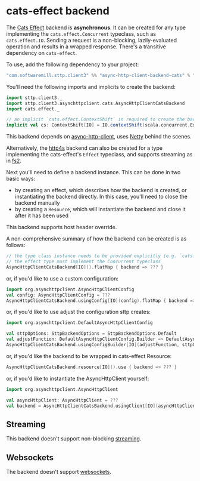 # cats-effect backend

The [Cats Effect](https://github.com/typelevel/cats-effect) backend is **asynchronous**. It can be created for any type implementing the `cats.effect.Concurrent` typeclass, such as `cats.effect.IO`. Sending a request is a non-blocking, lazily-evaluated operation and results in a wrapped response. There's a transitive dependency on `cats-effect`. 

To use, add the following dependency to your project:

```scala
"com.softwaremill.sttp.client3" %% "async-http-client-backend-cats" % "@VERSION@"
```

You'll need the following imports and implicits to create the backend:

```scala mdoc:silent
import sttp.client3._
import sttp.client3.asynchttpclient.cats.AsyncHttpClientCatsBackend
import cats.effect._

// an implicit `cats.effect.ContextShift` in required to create the backend; here, for `cats.effect.IO`:
implicit val cs: ContextShift[IO] = IO.contextShift(scala.concurrent.ExecutionContext.global)
```
           
This backend depends on [async-http-client](https://github.com/AsyncHttpClient/async-http-client), uses [Netty](http://netty.io) behind the scenes. 

Alternatively, the [http4s](http4s.md) backend can also be created for a type implementing the cats-effect's `Effect` typeclass, and supports streaming as in [fs2](fs2.md).

Next you'll need to define a backend instance. This can be done in two basic ways:

* by creating an effect, which describes how the backend is created, or instantiating the backend directly. In this case, you'll need to close the backend manually
* by creating a `Resource`, which will instantiate the backend and close it after it has been used

This backend supports host header override.

A non-comprehensive summary of how the backend can be created is as follows:

```scala mdoc:compile-only
// the type class instance needs to be provided explicitly (e.g. `cats.effect.IO`). 
// the effect type must implement the Concurrent typeclass
AsyncHttpClientCatsBackend[IO]().flatMap { backend => ??? }
```

or, if you'd like to use a custom configuration:

```scala mdoc:compile-only
import org.asynchttpclient.AsyncHttpClientConfig
val config: AsyncHttpClientConfig = ???
AsyncHttpClientCatsBackend.usingConfig[IO](config).flatMap { backend => ??? }
```

or, if you'd like to use adjust the configuration sttp creates:

```scala mdoc:compile-only
import org.asynchttpclient.DefaultAsyncHttpClientConfig

val sttpOptions: SttpBackendOptions = SttpBackendOptions.Default 
val adjustFunction: DefaultAsyncHttpClientConfig.Builder => DefaultAsyncHttpClientConfig.Builder = ???
AsyncHttpClientCatsBackend.usingConfigBuilder[IO](adjustFunction, sttpOptions).flatMap { backend => ??? }
```

or, if you'd like the backend to be wrapped in cats-effect Resource:

```scala mdoc:compile-only
AsyncHttpClientCatsBackend.resource[IO]().use { backend => ??? }
```

or, if you'd like to instantiate the AsyncHttpClient yourself:

```scala mdoc:compile-only
import org.asynchttpclient.AsyncHttpClient

val asyncHttpClient: AsyncHttpClient = ??? 
val backend = AsyncHttpClientCatsBackend.usingClient[IO](asyncHttpClient)
```

## Streaming

This backend doesn't support non-blocking [streaming](../requests/streaming.md).

## Websockets

The backend doesn't support [websockets](../websockets.md).
